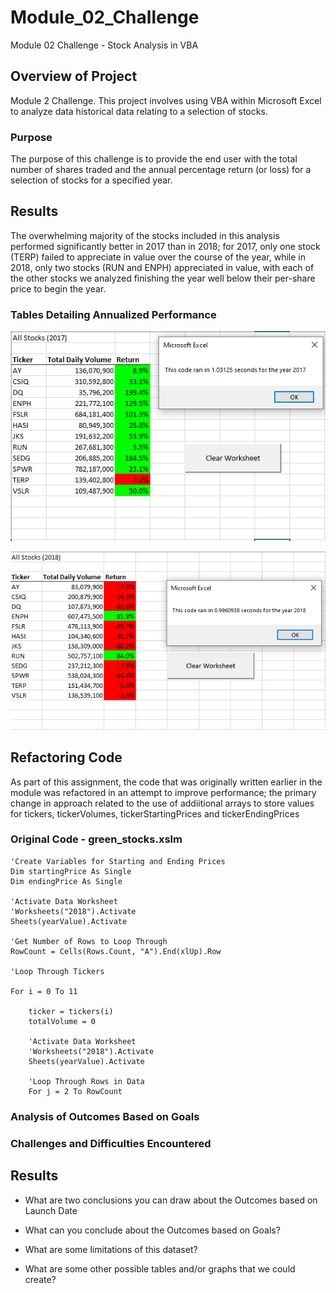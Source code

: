 # Module_02_Challenge
Module 02 Challenge - Stock Analysis in VBA

## Overview of Project
Module 2 Challenge. This project involves using VBA within Microsoft Excel to analyze data historical data relating to a selection of stocks.

### Purpose
The purpose of this challenge is to provide the end user with the total number of shares traded and the annual percentage return (or loss) for a selection of stocks for a specified year.  

## Results
The overwhelming majority of the stocks included in this analysis performed significantly better in 2017 than in 2018; for 2017, only one stock (TERP) failed to appreciate in value over the course of the year, while in 2018, only two stocks (RUN and ENPH) appreciated in value, with each of the other stocks we analyzed finishing the year well below their per-share price to begin the year.     

### Tables Detailing Annualized Performance
![2017](VBA_Challenge_2017.png)

![2018](VBA_Challenge_2018.png)

## Refactoring Code
As part of this assignment, the code that was originally written earlier in the module was refactored in an attempt to improve performance; the primary change in approach related to the use of addiitional arrays to store values for tickers, tickerVolumes, tickerStartingPrices and tickerEndingPrices

### Original Code - green_stocks.xslm
    'Create Variables for Starting and Ending Prices
    Dim startingPrice As Single
    Dim endingPrice As Single
    
    'Activate Data Worksheet
    'Worksheets("2018").Activate
    Sheets(yearValue).Activate
    
    'Get Number of Rows to Loop Through
    RowCount = Cells(Rows.Count, "A").End(xlUp).Row
    
    'Loop Through Tickers
    
    For i = 0 To 11
    
        ticker = tickers(i)
        totalVolume = 0
        
        'Activate Data Worksheet
        'Worksheets("2018").Activate
        Sheets(yearValue).Activate
                
        'Loop Through Rows in Data
        For j = 2 To RowCount
### Analysis of Outcomes Based on Goals

### Challenges and Difficulties Encountered

## Results

- What are two conclusions you can draw about the Outcomes based on Launch Date

- What can you conclude about the Outcomes based on Goals?

- What are some limitations of this dataset?

- What are some other possible tables and/or graphs that we could create?
